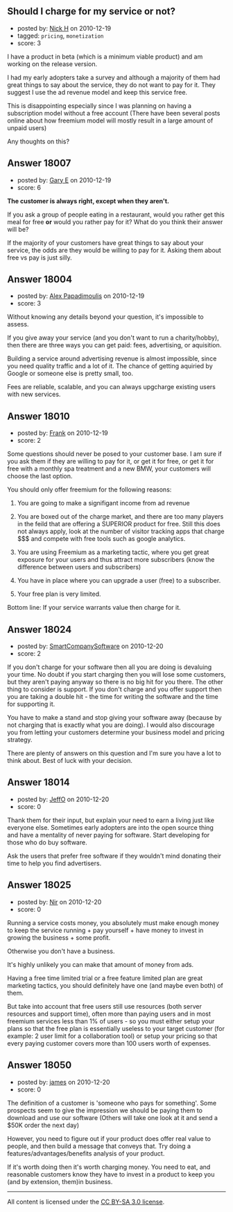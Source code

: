 ## Should I charge for my service or not?

- posted by: [Nick H](https://stackexchange.com/users/-1/5505-nick-h) on 2010-12-19
- tagged: `pricing`, `monetization`
- score: 3

I have a product in beta (which is a minimum viable product) and am working on the release version.

I had my early adopters take a survey and although a majority of them had great things to say about the service, they do not want to pay for it. They suggest I use the ad revenue model and keep this service free.

This is disappointing especially since I was planning on having a subscription model without a free account (There have been several posts online about how freemium model will mostly result in a large amount of unpaid users)

Any thoughts on this?


## Answer 18007

- posted by: [Gary E](https://stackexchange.com/users/-1/2587-gary-e) on 2010-12-19
- score: 6

**The customer is always right, except when they aren't.**

If you ask a group of people eating in a restaurant, would you rather get this meal for free **or** would you rather pay for it? What do you think their answer will be?

If the majority of your customers have great things to say about your service, the odds are they would be willing to pay for it. Asking them about free vs pay is just silly. 



## Answer 18004

- posted by: [Alex Papadimoulis](https://stackexchange.com/users/-1/123-alex-papadimoulis) on 2010-12-19
- score: 3

Without knowing any details beyond your question, it's impossible to assess.

If you give away your service (and you don't want to run a charity/hobby), then there are three ways you can get paid: fees, advertising, or aquisition.

Building a service around advertising revenue is almost impossible, since you need quality traffic and a lot of it. The chance of getting aquiried by Google or someone else is pretty small, too.

Fees are reliable, scalable, and you can always upgcharge existing users with new services.


## Answer 18010

- posted by: [Frank](https://stackexchange.com/users/-1/4858-frank) on 2010-12-19
- score: 2

Some questions should never be posed to your customer base.  I am sure if you ask them if they are willing to pay for it, or get it for free, or get it for free with a monthly spa treatment and a new BMW, your customers will choose the last option.

You should only offer freemium for the following reasons:

1. You are going to make a signifigant income from ad revenue

2. You are boxed out of the charge market, and there are too many players in the feild that are offering a SUPERIOR product for free.  Still this does not always apply, look at the number of visitor tracking apps that charge $$$ and compete with free tools such as google analytics. 

3. You are using Freemium as a marketing tactic, where you get great exposure for your users and thus attract more subscribers (know the difference between users and subscribers)

4. You have in place where you can upgrade a user (free) to a subscriber.

5. Your free plan is very limited.


Bottom line: If your service warrants value then charge for it.  




## Answer 18024

- posted by: [SmartCompanySoftware](https://stackexchange.com/users/-1/1629-smartcompanysoftware) on 2010-12-20
- score: 2

If you don't charge for your software then all you are doing is devaluing your time. No doubt if you start charging then you will lose some customers, but they aren't paying anyway so there is no big hit for you there. The other thing to consider is support. If you don't charge and you offer support then you are taking a double hit - the time for writing the software and the time for supporting it.

You have to make a stand and stop giving your software away (because by not charging that is exactly what you are doing). I would also discourage you from letting your customers determine your business model and pricing strategy.

There are plenty of answers on this question and I'm sure you have a lot to think about. Best of luck with your decision.




## Answer 18014

- posted by: [JeffO](https://stackexchange.com/users/-1/1796-jeffo) on 2010-12-20
- score: 0

Thank them for their input, but explain your need to earn a living just like everyone else. Sometimes early adopters are into the open source thing and have a mentality of never paying for software. Start developing for those who do buy software. 

Ask the users that prefer free software if they wouldn't mind donating their time to help you find advertisers.


## Answer 18025

- posted by: [Nir](https://stackexchange.com/users/-1/4237-nir) on 2010-12-20
- score: 0

Running a service costs money, you absolutely must make enough money to keep the service running + pay yourself + have money to invest in growing the business + some profit.

Otherwise you don't have a business.

It's highly unlikely you can make that amount of money from ads.

Having a free time limited trial or a free feature limited plan are great marketing tactics, you should definitely have one (and maybe even both) of them.

But take into account that free users still use resources (both server resources and support time), often more than paying users and in most freemium services less than 1% of users - so you must either setup your plans so that the free plan is essentially useless to your target customer (for example: 2 user limit for a collaboration tool) or setup your pricing so that every paying customer covers more than 100 users worth of expenses.





## Answer 18050

- posted by: [james](https://stackexchange.com/users/-1/5800-james) on 2010-12-20
- score: 0

The definition of a customer is 'someone who pays for something'. Some prospects seem to give the impression we should be paying them to download and use our software (Others will take one look at it and send a $50K order the next day)

However, you need to figure out if your product does offer real value to people, and then build a message that conveys that. Try doing a features/advantages/benefits analysis of your product.

If it's worth doing then it's worth charging money. You need to eat, and reasonable customers know they have to invest in a product to keep you (and by extension, them)in business.



---

All content is licensed under the [CC BY-SA 3.0 license](https://creativecommons.org/licenses/by-sa/3.0/).
